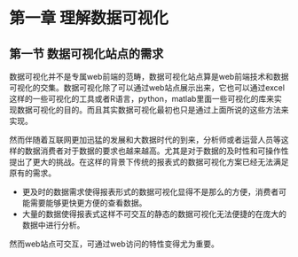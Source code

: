 第一章 理解数据可视化
===

第一节 数据可视化站点的需求
---

数据可视化并不是专属web前端的范畴，数据可视化站点算是web前端技术和数据可视化的交集。数据可视化除了可以通过web站点展示出来，它也可以通过excel这样的一些可视化的工具或者R语言，python，matlab里面一些可视化的库来实现数据可视化的目的。而且其实数据可视化最初也只是通过上面所说的这些方法来实现。

然而伴随着互联网更加迅猛的发展和大数据时代的到来，分析师或者运营人员等这样的数据消费者对于数据的要求也越来越高。尤其是对于数据的及时性和可操作性提出了更大的挑战。在这样的背景下传统的报表式的数据可视化方案已经无法满足原有的需求。

- 更及时的数据需求使得报表形式的数据可视化显得不是那么的方便，消费者可能需要能够更快更方便的查看数据。
- 大量的数据使得报表式这样不可交互的静态的数据可视化无法便捷的在庞大的数据中进行分析。

然而web站点可交互，可通过web访问的特性变得尤为重要。